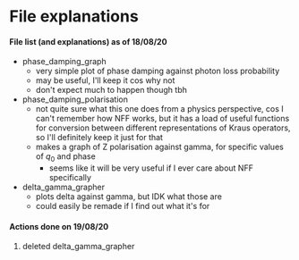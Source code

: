 # File explanations

#### File list (and explanations) as of 18/08/20

- phase_damping_graph
  - very simple plot of phase damping against photon loss probability
  - may be useful, I'll keep it cos why not
  - don't expect much to happen though tbh
- phase_damping_polarisation
  - not quite sure what this one does from a physics perspective, cos I can't remember how NFF works, but it has a load of useful functions for conversion between different representations of Kraus operators, so I'll definitely keep it just for that
  - makes a graph of Z polarisation against gamma, for specific values of $q_0$ and phase
    - seems like it will be very useful if I ever care about NFF specifically
- delta_gamma_grapher
  - plots delta against gamma, but IDK what those are
  - could easily be remade if I find out what it's for

#### Actions done on 19/08/20

1. deleted delta_gamma_grapher